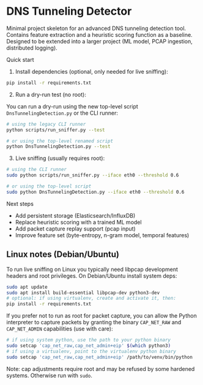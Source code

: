 # DNS Tunneling Detector

Minimal project skeleton for an advanced DNS tunneling detection tool. Contains
feature extraction and a heuristic scoring function as a baseline. Designed to be
extended into a larger project (ML model, PCAP ingestion, distributed logging).

Quick start

1. Install dependencies (optional, only needed for live sniffing):

```bash
pip install -r requirements.txt
```

2. Run a dry-run test (no root):

You can run a dry-run using the new top-level script `DnsTunnelingDetection.py` or the CLI runner:

```bash
# using the legacy CLI runner
python scripts/run_sniffer.py --test

# or using the top-level renamed script
python DnsTunnelingDetection.py --test
```

3. Live sniffing (usually requires root):

```bash
# using the CLI runner
sudo python scripts/run_sniffer.py --iface eth0 --threshold 0.6

# or using the top-level script
sudo python DnsTunnelingDetection.py --iface eth0 --threshold 0.6
```

Next steps
- Add persistent storage (Elasticsearch/InfluxDB)
- Replace heuristic scoring with a trained ML model
- Add packet capture replay support (pcap input)
- Improve feature set (byte-entropy, n-gram model, temporal features)


Linux notes (Debian/Ubuntu)
---------------------------
To run live sniffing on Linux you typically need libpcap development headers and root privileges. On Debian/Ubuntu install system deps:

```bash
sudo apt update
sudo apt install build-essential libpcap-dev python3-dev
# optional: if using virtualenv, create and activate it, then:
pip install -r requirements.txt
```

If you prefer not to run as root for packet capture, you can allow the Python interpreter to capture packets by granting the binary `CAP_NET_RAW` and `CAP_NET_ADMIN` capabilities (use with care):

```bash
# if using system python, use the path to your python binary
sudo setcap 'cap_net_raw,cap_net_admin+eip' $(which python3)
# if using a virtualenv, point to the virtualenv python binary
sudo setcap 'cap_net_raw,cap_net_admin+eip' /path/to/venv/bin/python
```

Note: cap adjustments require root and may be refused by some hardened systems. Otherwise run with `sudo`.
